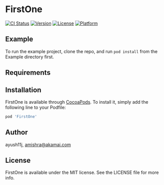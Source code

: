 # FirstOne

[![CI Status](https://img.shields.io/travis/ayush11j/FirstOne.svg?style=flat)](https://travis-ci.org/ayush11j/FirstOne)
[![Version](https://img.shields.io/cocoapods/v/FirstOne.svg?style=flat)](https://cocoapods.org/pods/FirstOne)
[![License](https://img.shields.io/cocoapods/l/FirstOne.svg?style=flat)](https://cocoapods.org/pods/FirstOne)
[![Platform](https://img.shields.io/cocoapods/p/FirstOne.svg?style=flat)](https://cocoapods.org/pods/FirstOne)

## Example

To run the example project, clone the repo, and run `pod install` from the Example directory first.

## Requirements

## Installation

FirstOne is available through [CocoaPods](https://cocoapods.org). To install
it, simply add the following line to your Podfile:

```ruby
pod 'FirstOne'
```

## Author

ayush11j, amishra@akamai.com

## License

FirstOne is available under the MIT license. See the LICENSE file for more info.

